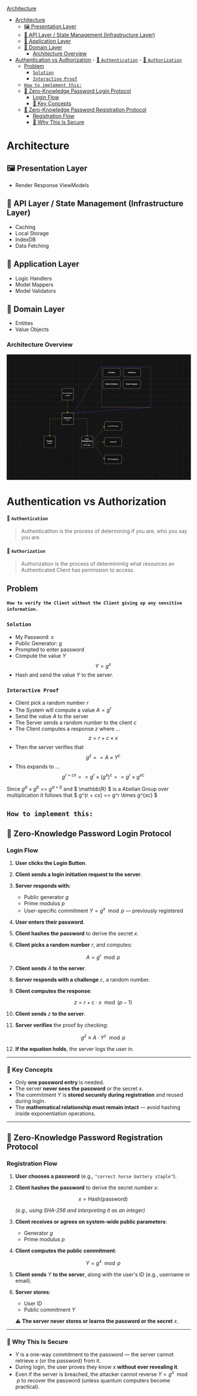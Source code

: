 [Architecture](#architecture)
- [Architecture](#architecture)
  - [🖼️ Presentation Layer](#️-presentation-layer)
  - [💽 API Layer / State Management (Infrastructure Layer)](#-api-layer--state-management-infrastructure-layer)
  - [🏢 Application Layer](#-application-layer)
  - [🧬 Domain Layer](#-domain-layer)
    - [Architecture Overview](#architecture-overview)
- [Authentication vs Authorization](#authentication-vs-authorization)
      - [🪪  `Authentication`](#--authentication)
      - [🚓 `Authorization`](#-authorization)
  - [Problem](#problem)
    - [`Solution`](#solution)
    - [`Interactive Proof`](#interactive-proof)
  - [`How to implement this:`](#how-to-implement-this)
  - [🔐 Zero-Knowledge Password Login Protocol](#-zero-knowledge-password-login-protocol)
    - [Login Flow](#login-flow)
    - [🎯 Key Concepts](#-key-concepts)
  - [📝 Zero-Knowledge Password Registration Protocol](#-zero-knowledge-password-registration-protocol)
    - [Registration Flow](#registration-flow)
    - [🔐 Why This Is Secure](#-why-this-is-secure)

# Architecture

## 🖼️ Presentation Layer
- Render Response ViewModels

## 💽 API Layer / State Management (Infrastructure Layer)
- Caching
- Local Storage
- IndexDB
- Data Fetching

## 🏢 Application Layer
- Logic Handlers
- Model Mappers
- Model Validators

## 🧬 Domain Layer
- Entities
- Value Objects

### Architecture Overview
![Architecture-Overview](./docs/FE_Architecture.png)

# Authentication vs Authorization

#### 🪪  `Authentication`
> Authenticatiton is the process of determining if you are, who you say you are. 

#### 🚓 `Authorization`
> Authorization is the process of determinintig what resources an Authenticated Client has permission to access.

## Problem
**`How to verify the Client without the Client giving up any sensitive information.`**

### `Solution`
- My Password: $x$
- Public Generator: $g$
- Prompted to enter password
- Compute the value $Y$ $$Y = g^x$$
- Hash and send the value $Y$ to the server.

### `Interactive Proof`
- Client pick a random number $r$
- The System will compute a value $A = g^r$
- Send the value $A$ to the server
- The Server sends a random number to the client  $c$
- The Client computes a response $z$ where $\dots$ $$z = r + c \times x$$
- Then the server verifies that $$g^z == A \times Y^c$$
- This expands to $\dots$ $$ g^{r + cx} == g^r \times (g^x)^c == g^r \times g^{xc} $$

Since $g^a \times g^b$ == $g^{a + b}$ and $ \mathbb{R} $ is a Abelian Group over multiplication  it follows that $ g^{r + cx} == g^r \times g^{xc} $

## `How to implement this:`

## 🔐 Zero-Knowledge Password Login Protocol

### Login Flow

1. **User clicks the Login Button**.

2. **Client sends a login initiation request to the server**.

3. **Server responds with:**

   * Public generator $g$
   * Prime modulus $p$
   * User-specific commitment $Y = g^x \mod p$ — previously registered

4. **User enters their password**.

5. **Client hashes the password** to derive the secret $x$.

6. **Client picks a random number** $r$, and computes:

   $$
   A = g^r \mod p
   $$

7. **Client sends** $A$ **to the server**.

8. **Server responds with a challenge** $c$, a random number.

9. **Client computes the response**:

   $$
   z = r + c \cdot x \mod (p - 1)
   $$

10. **Client sends** $z$ **to the server**.

11. **Server verifies** the proof by checking:

    $$
    g^z \equiv A \cdot Y^c \mod p
    $$

12. **If the equation holds**, the server logs the user in.

---

### 🎯 Key Concepts

* Only **one password entry** is needed.
* The server **never sees the password** or the secret $x$.
* The commitment $Y$ is **stored securely during registration** and reused during login.
* The **mathematical relationship must remain intact** — avoid hashing inside exponentiation operations.

---

## 📝 Zero-Knowledge Password Registration Protocol

### Registration Flow

1. **User chooses a password** (e.g., `"correct horse battery staple"`).

2. **Client hashes the password** to derive the secret number $x$:

   $$
   x = \text{Hash}(\text{password})
   $$

   *(e.g., using SHA-256 and interpreting it as an integer)*

3. **Client receives or agrees on system-wide public parameters**:

   * Generator $g$
   * Prime modulus $p$

4. **Client computes the public commitment**:

   $$
   Y = g^x \mod p
   $$

5. **Client sends** $Y$ **to the server**, along with the user's ID (e.g., username or email).

6. **Server stores**:

   * User ID
   * Public commitment $Y$

   ⚠️ **The server never stores or learns the password or the secret** $x$.

---

### 🔐 Why This Is Secure

* $Y$ is a one-way commitment to the password — the server cannot retrieve $x$ (or the password) from it.
* During login, the user proves they know $x$ **without ever revealing it**.
* Even if the server is breached, the attacker cannot reverse $Y = g^x \mod p$ to recover the password (unless quantum computers become practical).

